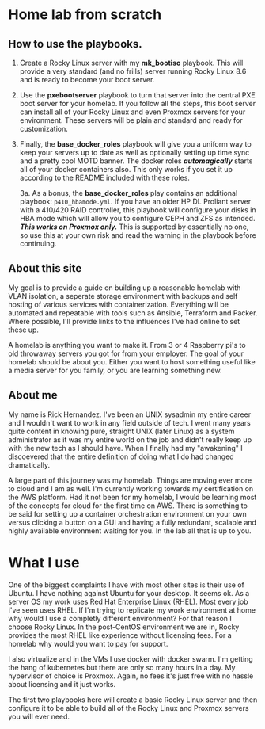 # Home lab from scratch
## How to use the playbooks.

1. Create a Rocky Linux server with my **mk_bootiso** playbook.  This will provide a very standard (and no frills) server running Rocky Linux 8.6 and is ready to become your boot server.
2.  Use the **pxebootserver** playbook to turn that server into the central PXE boot server for your homelab. If you follow all the steps, this boot server can install all of your Rocky Linux and even Proxmox servers for your environment. These servers will be plain and standard and ready for customization.  
3.  Finally, the **base_docker_roles** playbook will give you a uniform way to keep your servers up to date as well as optionally setting up time sync and a pretty cool MOTD banner. The docker roles ***automagically*** starts all of your docker containers also.  This only works if you set it up according to the README included with these roles.

    3a.  As a bonus, the **base_docker_roles** play contains an additional playbook: ```p410_hbamode.yml```. If you have an older HP DL Proliant server with a 410/420 RAID controller, this playbook will configure your disks in HBA mode which will allow you to configure CEPH and ZFS as intended. ***This works on Proxmox only.***  This is supported by essentially no one, so use this at your own risk and read the warning in the playbook before continuing.

## About this site

My goal is to provide a guide on building up a reasonable homelab with VLAN isolation, a seperate storage environment with backups and self hosting of various services with containerization. Everything will be automated and repeatable with tools such as Ansible, Terraform and Packer. Where possible, I'll provide links to the influences I've had online to set these up.

A homelab is anything you want to make it. From 3 or 4 Raspberry pi's to old throwaway servers you got for from your employer.  The goal of your homelab should be about you.  Either you want to host something useful like a media server for you family, or you are learning something new.

## About me

My name is Rick Hernandez. I've been an UNIX sysadmin my entire career and I wouldn't want to work in any field outside of tech. 
I went many years quite content in knowing pure, straight UNIX (later Linux) as a system administrator as it was my entire world on 
the job and didn't really keep up with the new tech as I should have.  When I finally had my "awakening" I discoevered that the entire definition 
of doing what I do had changed dramatically.

A large part of this journey was my homelab. Things are moving ever more to cloud and I am as well. I'm currently working towards my certification 
on the AWS platform.  Had it not been for my homelab, I would be learning most of the concepts for cloud for the first time on AWS. There is something
to be said for setting up a container orchestration environment on your own versus clicking a button on a GUI and 
having a fully redundant, scalable and highly available environment waiting for you. In the lab all that is up to you.

# What I use

One of the biggest complaints I have with most other sites is their use of Ubuntu. I have nothing against Ubuntu for your desktop. It seems ok. As a server OS my work uses Red Hat Enterprise Linux (RHEL). Most every job I've seen uses RHEL. If I'm trying to replicate my work environment at home why would I use a completly different environment?  For that reason I choose Rocky Linux. In the post-CentOS environment we are in, Rocky provides the most RHEL like experience without licensing fees.  For a homelab why would you want to pay for support.

I also virtualize and in the VMs I use docker with docker swarm. I'm getting the hang of kubernetes but there are only so many hours in a day.  My hypervisor of choice is Proxmox. Again, no fees it's just free with no hassle about licensing and it just works.

The first two playbooks here will create a basic Rocky Linux server and then configure it to be able to build all of the Rocky Linux and Proxmox servers you will ever need.

<!---
rickh1965/rickh1965 is a ✨ special ✨ repository because its `README.md` (this file) appears on your GitHub profile.
You can click the Preview link to take a look at your changes.
--->

